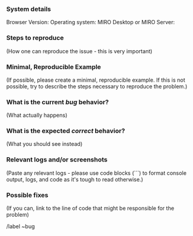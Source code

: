 <!---
Before opening a new issue, make sure to search for keywords in the issues
filtered by the "regression" or "bug" label and verify the issue you're about to submit isn't a duplicate.
--->

### System details

Browser Version: <!-- If applicable -->
Operating system:
MIRO Desktop or MIRO Server:

### Steps to reproduce

(How one can reproduce the issue - this is very important)

### Minimal, Reproducible Example

(If possible, please create a minimal, reproducible example. If this is not possible, try to describe the steps necessary to reproduce the problem.)

### What is the current *bug* behavior?

(What actually happens)

### What is the expected *correct* behavior?

(What you should see instead)

### Relevant logs and/or screenshots

(Paste any relevant logs - please use code blocks (```) to format console output,
logs, and code as it's tough to read otherwise.)

### Possible fixes

(If you can, link to the line of code that might be responsible for the problem)

/label ~bug
